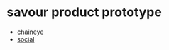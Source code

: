 # savour product prototype

- [chaineye](https://savour-labs.github.io/savour-prototype/chaineye/#id=5n7x5v&p=chaineye&g=1)
- [social](https://savour-labs.github.io/savour-prototype/social/start.html#g=1&id=ofhrxj&p=index)
